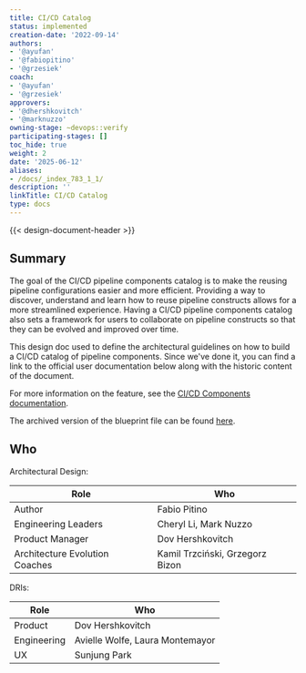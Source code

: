 ```yaml
---
title: CI/CD Catalog
status: implemented
creation-date: '2022-09-14'
authors:
- '@ayufan'
- '@fabiopitino'
- '@grzesiek'
coach:
- '@ayufan'
- '@grzesiek'
approvers:
- '@dhershkovitch'
- '@marknuzzo'
owning-stage: ~devops::verify
participating-stages: []
toc_hide: true
weight: 2
date: '2025-06-12'
aliases:
- /docs/_index_783_1_1/
description: ''
linkTitle: CI/CD Catalog
type: docs
---
```


{{< design-document-header >}}

## Summary

The goal of the CI/CD pipeline components catalog is to make the reusing
pipeline configurations easier and more efficient. Providing a way to
discover, understand and learn how to reuse pipeline constructs allows for a
more streamlined experience. Having a CI/CD pipeline components catalog also
sets a framework for users to collaborate on pipeline constructs so that they
can be evolved and improved over time.

This design doc used to define the architectural guidelines on how to build a CI/CD
catalog of pipeline components. Since we've done it, you can find a link to the official user documentation below along with the historic content of the document.

For more information on the feature, see the [CI/CD Components documentation](https://docs.gitlab.com/ee/ci/components/index.html).

The archived version of the blueprint file can be found [here](https://gitlab.com/gitlab-org/gitlab/-/blob/a22b7be24f372feec596bcf71ebaf07ea0df40cf/doc/architecture/blueprints/ci_pipeline_components/index.md).

## Who

Architectural Design:

<!-- vale gitlab.Spelling = NO -->

| Role                           | Who |
|--------------------------------|-----|
| Author                         | Fabio Pitino |
| Engineering Leaders            | Cheryl Li, Mark Nuzzo |
| Product Manager                | Dov Hershkovitch |
| Architecture Evolution Coaches | Kamil Trzciński, Grzegorz Bizon |

DRIs:

| Role        | Who |
|-------------|-----|
| Product     | Dov Hershkovitch |
| Engineering | Avielle Wolfe, Laura Montemayor |
| UX          | Sunjung Park |

<!-- vale gitlab.Spelling = YES -->
